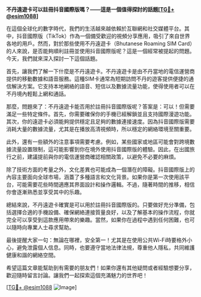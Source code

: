 **不丹遠遊卡可以註冊抖音國際版嗎？——這是一個值得探討的話題[[TG💪+ @esim1088](https://t.me/s/esim1088)]**

在這個全球化的數字時代，我們的生活越來越依賴於互聯網和社交媒體平台。其中，抖音國際版（TikTok）作為一個備受歡迎的視頻分享應用，吸引了來自世界各地的用戶。然而，對於那些使用不丹遠遊卡（Bhutanese Roaming SIM Card）的人來說，是否能夠順利註冊並使用抖音國際版呢？這是一個經常被提起的問題。今天，我們就來深入探討一下這個話題。

首先，讓我們了解一下什麼是不丹遠遊卡。不丹遠遊卡是由不丹當地的電信運營商提供的移動數據和語音服務。這種SIM卡通常為短期訪問不丹的遊客提供便捷的通信解決方案。它支持本地網絡的語音、短信以及數據流量功能，使得使用者可以在不丹境內輕鬆上網和通話。

那麼，問題來了：不丹遠遊卡能否用於註冊抖音國際版呢？答案是：可以！但需要滿足一些特定條件。首先，你需要確保你的手機已經解鎖並且支持國際漫遊功能。其次，你的遠遊卡必須能夠提供穩定且足夠的數據連接速度。因為抖音國際版需要消耗大量的數據流量，尤其是在播放高清視頻時，所以穩定的網絡環境至關重要。

此外，還有一些額外的注意事項需要考慮。例如，某些國家或地區可能會對跨境數據流量設置限制，這可能影響到你在境外使用抖音國際版的體驗。因此，在出國旅行之前，建議提前與你的電信運營商確認相關政策，以避免不必要的麻煩。

除了技術方面的考量之外，文化差異也可能成為一個潛在的障礙。抖音國際版上的內容主要面向全球市場，涵蓋了多種語言和文化背景。如果你是第一次使用該平台，可能需要花些時間適應其界面設計和操作邏輯。不過，隨著時間的推移，相信你會逐漸熟悉並享受其中的乐趣。

總結來說，不丹遠遊卡確實是可以用於註冊抖音國際版的。只要做好充分準備，包括選擇合適的手機設備、確保網絡連接質量良好，以及了解基本的操作流程，你就完全可以享受到這款應用帶來的樂趣。當然，如果你在過程中遇到任何困難，也可以隨時向專業人士尋求幫助。

最後提醒大家一句：無論在哪裡，安全第一！尤其是在使用公共Wi-Fi時要格外小心，避免泄露個人信息。同時，也要遵守當地法律法規，尊重他人隱私，共同維護健康和諧的網絡空間。

希望這篇文章能幫助到有需要的朋友們！如果你還有其他疑問或者經驗想要分享，歡迎隨時留言討論。讓我們一起探索這個充滿魅力的世界吧！

[[TG💪+ @esim1088](https://t.me/s/esim1088) ![Image](https://i.postimg.cc/4NQfJmqS/Snipaste-2025-05-13-00-14-12.png)]